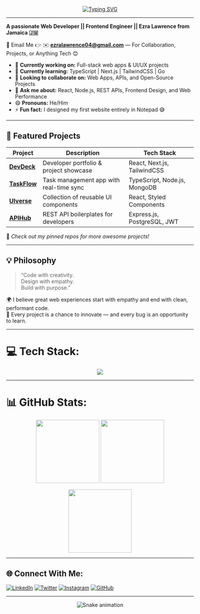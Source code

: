 <!-- Animated Typing Intro -->
<p align="center">
  <a href="https://git.io/typing-svg">
    <img src="https://readme-typing-svg.herokuapp.com?font=Fira+Code&size=24&pause=1000&color=00BFFF&center=true&vCenter=true&width=600&lines=Hey+there!+I'm+EZRA+👋;Full-Stack+Web+Developer+💻;Frontend+Engineer+🎨;Open-Source+Contributor+🚀;Lifelong+Learner+🌱" alt="Typing SVG" />
  </a>
</p>

---

**A passionate Web Developer || Frontend Engineer || Ezra Lawrence from Jamaica 🇯🇲**

📧 Email Me 👉 ✉️ **ezralawrence04@gmail.com** — For Collaboration, Projects, or Anything Tech 😊  

- 🔭 **Currently working on:** Full-stack web apps & UI/UX projects  
- 🌱 **Currently learning:** TypeScript | Next.js | TailwindCSS | Go  
- 👯 **Looking to collaborate on:** Web Apps, APIs, and Open-Source Projects  
- 💬 **Ask me about:** React, Node.js, REST APIs, Frontend Design, and Web Performance  
- 😄 **Pronouns:** He/Him  
- ⚡ **Fun fact:** I designed my first website entirely in Notepad 😅  

---

## 🚀 Featured Projects

| Project | Description | Tech Stack |
|----------|--------------|-------------|
| [**DevDeck**](https://github.com/ezra-1) | Developer portfolio & project showcase | React, Next.js, TailwindCSS |
| [**TaskFlow**](https://github.com/ezra-1) | Task management app with real-time sync | TypeScript, Node.js, MongoDB |
| [**UIverse**](https://github.com/ezra-1) | Collection of reusable UI components | React, Styled Components |
| [**APIHub**](https://github.com/ezra-1) | REST API boilerplates for developers | Express.js, PostgreSQL, JWT |

🧠 *Check out my pinned repos for more awesome projects!*

---

## 💡 Philosophy
> “Code with creativity.  
> Design with empathy.  
> Build with purpose.”  

🌍 I believe great web experiences start with empathy and end with clean, performant code.  
💪 Every project is a chance to innovate — and every bug is an opportunity to learn.

---

# 💻 Tech Stack:
<p align="center">
  <img src="https://skillicons.dev/icons?i=html,css,js,ts,react,nextjs,nodejs,express,tailwind,git,github,figma,python,golang,postgres,mongodb,docker,neovim,vscode" />
</p>

---

# 📊 GitHub Stats:
<p align="center">
  <img src="https://github-readme-stats.vercel.app/api?username=ezra-1&theme=tokyonight&hide_border=false&include_all_commits=true&count_private=true" height="170" />
  <img src="https://github-readme-stats.vercel.app/api/top-langs/?username=ezra-1&theme=tokyonight&hide_border=false&layout=compact" height="170" />
</p>

<p align="center">
  <img src="https://github-readme-streak-stats.herokuapp.com/?user=ezra-1&theme=tokyonight&hide_border=false" height="170" />
</p>

---

## 🌐 Connect With Me:
[![LinkedIn](https://img.shields.io/badge/LinkedIn-0077B5?style=for-the-badge&logo=linkedin&logoColor=white)](https://linkedin.com/in/ezra-1)
[![Twitter](https://img.shields.io/badge/Twitter-1DA1F2?style=for-the-badge&logo=twitter&logoColor=white)](https://twitter.com)
[![Instagram](https://img.shields.io/badge/Instagram-E4405F?style=for-the-badge&logo=instagram&logoColor=white)](https://instagram.com)
[![GitHub](https://img.shields.io/badge/GitHub-181717?style=for-the-badge&logo=github&logoColor=white)](https://github.com/ezra-1)

---

<!-- Snake Game Repo View -->
<div align="center">
  <img src="https://profile-readme-generator.com/assets/snake.svg" alt="Snake animation" />
</div>

<!-- Created with ❤️ by Ezra Lawrence -->
